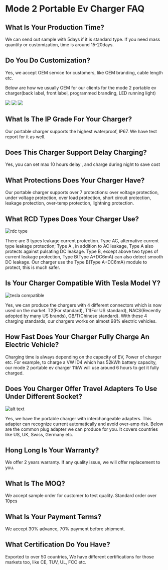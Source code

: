 # Mode 2 Portable Ev Charger FAQ

## What Is Your Production Time?

We can send out sample with 5days if it is standard type. If you need mass quantity or customization, time is around 15-20days.

## Do You Do Customization?

Yes, we accept OEM service for customers, like OEM branding, cable length etc.

Below are how we usually OEM for our clients for the mode 2 portable ev charger(back label, front label, programmed branding, LED running light)

<div class="columns-3 my-2">
    <img class="aspect-square w-ful m-0" src="./custom-1.png">
    <img class="aspect-square w-ful m-0" src="./custom-2.png">
    <img class="aspect-square w-ful m-0" src="./custom-3.png">
</div>

## What Is The IP Grade For Your Charger?

Our portable charger supports the highest waterproof, IP67. We have test report for it as well.

## Does This Charger Support Delay Charging?

Yes, you can set max 10 hours delay , and charge during night to save cost

## What Protections Does Your Charger Have?

Our portable charger supports over 7 protections: over voltage protection, under voltage protection, over load protection, short circuit protection, leakage protection, over-temp protection, lightning protection.


## What RCD Types Does Your Charger Use?

![rdc type](./rdc-type.png)

There are 3 types leakage current protection. Type AC, alternative current type leakage protection; Type A , in addition to AC leakage, Type A also protects against pulsating DC leakage. Type B, except above two types of current leakage protection, Type B(Type A+DC6mA) can also detect smooth DC leakage. Our charger use the Type B(Type A+DC6mA) module to protect, this is much safer.

## Is Your Charger Compatible With Tesla Model Y?  

![tesla compatible](./tesla-compatible.png)

Yes, we can produce the chargers with 4 different connectors which is now used on the market. T2(For standard), T1(For US standard), NACS(Recently adopted by many US brands), GB/T(Chinese standard). With these 4 charging standards, our chargers works on almost 98% electric vehicles.

## How Fast Does Your Charger Fully Charge An Electric Vehicle?

Charging time is always depending on the capacity of EV, Power of charger etc. For example, to charge a VW ID4 which has 52kWh battery capacity, our mode 2 portable ev charger 11kW will use around 6 hours to get it fully charged.

## Does You Charger Offer Travel Adapters To Use Under Different Socket?

![alt text](image-1.png)

Yes, we have the portable charger with interchangeable adapters. This adapter can recognize current automatically and avoid over-amp risk. Below are the common plug adapter we can produce for you. It covers countries like US, UK, Swiss, Germany etc.

## Hong Long Is Your Warranty?

We offer 2 years warranty. If any quality issue, we will offer replacement to you.

## What Is The MOQ?

We accept sample order for customer to test quality. Standard order over 10pcs

## What Is Your Payment Terms?

We accept 30% advance, 70% payment before shipment.

## What Certification Do You Have?

Exported to over 50 countries, We have different certifications for those markets too, like CE, TUV, UL, FCC etc.